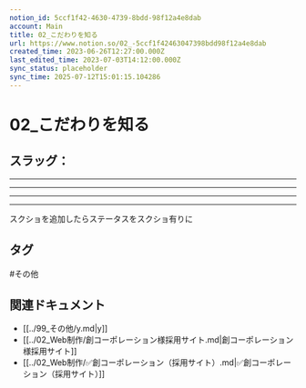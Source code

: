 ```yaml
---
notion_id: 5ccf1f42-4630-4739-8bdd-98f12a4e8dab
account: Main
title: 02_こだわりを知る
url: https://www.notion.so/02_-5ccf1f42463047398bdd98f12a4e8dab
created_time: 2023-06-26T12:27:00.000Z
last_edited_time: 2023-07-03T14:12:00.000Z
sync_status: placeholder
sync_time: 2025-07-12T15:01:15.104286
---
```

# 02_こだわりを知る

スラッグ：
---
---
---
---
---
スクショを追加したらステータスをスクショ有りに

## タグ

#その他 

## 関連ドキュメント

- [[../99_その他/y.md|y]]
- [[../02_Web制作/創コーポレーション様採用サイト.md|創コーポレーション様採用サイト]]
- [[../02_Web制作/✅創コーポレーション（採用サイト）.md|✅創コーポレーション（採用サイト）]]

